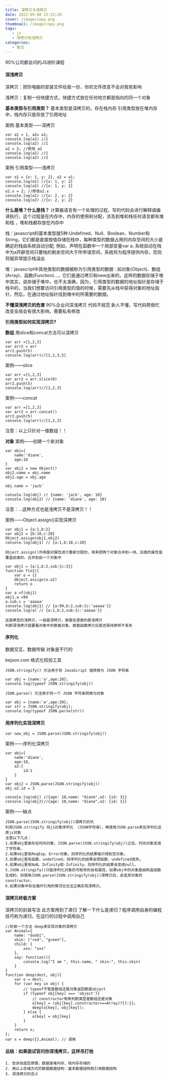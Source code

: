 ```yaml
---
title: 深拷贝与浅拷贝
date: 2022-09-08 22:23:20
cover: /image/copy.png
thumbnail: /image/copy.png
tags: 
   - js
   - 深拷贝和浅拷贝
categories:
   - 笔记
---
```

90%公司都会问的JS进阶课程
<!--more-->


#### 深浅拷贝

深拷贝：把你电脑的安装文件给我一份，你的文件改变不会对我有影响

浅拷贝：复制一份快捷方式，快捷方式放在任何地方都是指向的同一个对象

**基本类型与引用类型？**
基本类型是深拷贝的，存在栈内存
引用类型放在堆内存中，栈内存只是存放了引用地址

案例 基本类型——深拷贝
```
var a1 = 1, a2= a1;
console.log(a1) //1
console.log(a2) //1
a2 = 2; //修改 a2
console.log(a1) //1
console.log(a2) //2
```
案例 引用类型——浅拷贝
```
var o1 = {x: 1, y: 2}, o2 = o1;
console.log(o1) //{x: 1, y: 2}
console.log(o2) //{x: 1, y: 2}
o2.x = 2; //修改o2.x
console.log(o1) //{x: 2, y: 2}
console.log(o2) //{x: 2, y: 2}
```

**什么是堆？什么是栈？**
计算器语言有一个处理的过程，写的代码会进行解释或编译执行，这个过程是在内存中，内存的使用和分配，涉及到堆和栈任何语言都有堆和栈 ，堆和栈都存放在内存中

栈：javascript的基本类型就5种:Undefined、Null、Boolean、Number和String，它们都是直接按值存储在栈中，每种类型的数据占用的内存空间的大小是确定的栈由系统自动分配, 例如，声明在函数中一个局部变量var a; 系统自动在栈中为a开辟空间只要栈的剩余空间大于所申请空间，系统将为程序提供内存，否则将报异常提示栈溢出

堆：javascript中其他类型的数据被称为引用类型的数据 : 如对象(Object)、数组(Array)、函数(Function)…，它们是通过拷贝和new出来的，这样的数据存储于堆中其实，说存储于堆中，也不太准确，因为，引用类型的数据的地址指针是存储于栈中的，当我们想要访问引用类型的值的时候，需要先从栈中获得对象的地址指针，然后，在通过地址指针找到堆中的所需要的数据。

**不懂深浅拷贝的危害**
90%企业问深浅拷贝
代码不规范
新人不懂，写代码帮倒忙
改变全局会有很大影响，需要私有修改


**引用类型如何实现深拷贝?**

**数组**
用slice和concat方法可以深拷贝
```
var arr =[1,2,3]
var arr2 = arr
arr2.push(5)
console.log(arr)//[1,2,3,5]
```
案例——slice
```
var arr =[1,2,3]
var arr2 = arr.slice(0)
arr2.push(5)
console.log(arr)//[1,2,3]
```
案例——concat
```
var arr =[1,2,3]
var arr2 = arr.concat()
arr2.push(5)
console.log(arr)//[1,2,3]
```
注意：以上只针对一维数组！！


**对象**
案例——创建一个新对象
```
var obj={
    name:'diane',
    age:18
}
var obj2 = new Object()
obj2.name = obj.name
obj2.age = obj.age

obj.name = 'jack'

console.log(obj) // {name: 'jack', age: 18}
console.log(obj2) // {name: 'diane', age: 18}
```
注意：...这种方式也是浅拷贝不是深拷贝！！

案例——Object.assign()实现深拷贝
```
var obj1 = {a:1,b:2}
var obj2 = {b:10,c:20}
Object.assign(obj1,obj2)
console.log(obj1) // {a:1,b:10,c:20}

Object.assign()作用是对属性进行重新分配的，用来把两个对象合并到一块，后面的属性值覆盖前面的，合并到前一个对象中
```

```
var obj1 = {a:1,b:2,sub:{c:3}}
function f(o2){
    var o = {}
    Object.assign(o.o2)
    return o
}
var a =f(obj1)
obj1.a =99
a.sub.c = 'aaaaa'
console.log(obj1) // {a:99,b:2,sub:{c:'aaaaa'}}
console.log(a) // {a:1,b:2,sub:{c:'aaaaa'}}

这是典型的浅拷贝，一级是深拷贝，嵌套在里面的是浅拷贝
判断深浅拷贝就要看对象中的嵌套对象、嵌套函数拷贝后是否保持原样不丢失
```


#### 序列化

数据交互、数据传输 对象是不行的

bejson.com 格式化校验工具

```
JSON.stringify() 方法用于将 JavaScript 值转换为 JSON 字符串

var obj = {name:'a',age:20};
console.log(typeof JSON.stringify(obj)) 

JSON.parse() 方法用于将一个 JSON 字符串转换为对象

var obj = {name:'a',age:20};
var str = JSON.stringify(obj);
console.log(typeof JSON.parse(str))
```


#### 用序列化实现深拷贝
```
var new_obj = JSON.parse(JSON.stringify(obj))
```

案例——序列化深拷贝
```
var obj={
    name:'diane',
    age:18,
    o2:{
        id:1
    }
}
var obj2 = JSON.parse(JSON.stringify(obj))
obj.o2.id = 3

console.log(obj) //{age: 18,name: "diane",o2: {id: 3}}
console.log(obj2)//{age: 18,name: "diane",o2: {id: 1}}
```

案例——缺点
```
JSON.parse(JSON.stringify(obj))深拷贝的坑
利用JSON.stringify 将js对象序列化 （JSON字符串），再使用JSON.parse来反序列化还原js对象
注意以下几点：
1.如果obj里面存在时间对象，JSON.parse(JSON.stringify(obj))之后，时间对象变成了字符串。
2.如果obj里有RegExp、Error对象，则序列化的结果格只得到空对象。
3.如果obj里有函数，undefined，则序列化的结果会把函数，undefined丟失。
4.如果obj里有NaN、Infinity和-Infinity，则序列化的结果会变成null。
5.JSON.stringify()只能序列化对象的可枚举的自有属性，如果obj中的对象是由构造函数生成約，则使用JSON.parse(JSON.stringify(obj))深拷贝后，会丟弃对象的constructor。
6.如果对象中存在循环引用的情况也无法正确实现深拷贝。
```
#### 深拷贝终极方案
深拷贝的封装写法
此方案用到了递归
了解一下什么是递归？程序调用自身的编程技巧称为递归，在运行的过程中调用自己
```
//封装一个方法 deep来实现对象的深拷贝
var Animal={
    name: "duobi",
    skin: ["red", "green"],
    child: {
        xxx: "xxx"
    },
    say: function(){
        console.log("I am ", this.name, " skin:", this.skin)
    }
}
function deep(dest, obj){  
    var o = dest;
    for (var key in obj) {  
        // typeof不管是数组还是对象返回都是object
        if (typeof obj[key] === 'object'){
            // constructor用来判断类型是数组还是对象
            o[key] = (obj[key].constructor===Array)?[]:{};
            deep(o[key], obj[key]);
        } else {  
            o[key] = obj[key]
        }
    }
    return o;
};
var x = deep({},Animal); // 调用
```

#### 总结：如果面试官问你深浅拷贝，这样吊打他
```
1. 告诉他底层原理，数据是堆内存、栈内存存储的
2. 用以上存储方式的数据数据结构：基本数据结构和引用数据结构
3. 深浅拷贝的含义
```

